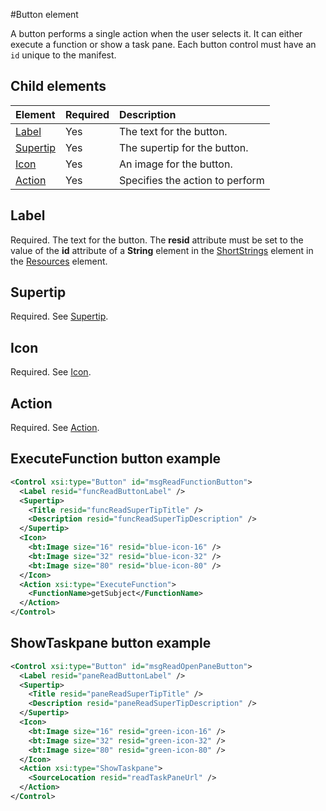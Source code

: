#Button element

A button performs a single action when the user selects it. It can either execute a function or show a task pane. Each button control must have an `id` unique to the manifest. 

## Child elements
|  Element |  Required  |  Description  |
|:-----|:-----|:-----|
|  [Label](#label)     | Yes |  The text for the button.         |
|  [Supertip](./supertip.md)  | Yes |  The supertip for the button.    |
|  [Icon](./icon.md)      | Yes |  An image for the button.         |
|  [Action](./action.md)    | Yes |  Specifies the action to perform  |

## Label
Required. The text for the button. The  **resid** attribute must be set to the value of the **id** attribute 
of a **String** element in the [ShortStrings](./resources.md#shortstrings) element in the [Resources](./resources.md)  element.

## Supertip
Required. See [Supertip](./supertip.md).
 
## Icon
Required. See [Icon](./icon.md).

## Action
Required. See [Action](./action.md).

## ExecuteFunction button example
```xml
<Control xsi:type="Button" id="msgReadFunctionButton">
  <Label resid="funcReadButtonLabel" />
  <Supertip>
    <Title resid="funcReadSuperTipTitle" />
    <Description resid="funcReadSuperTipDescription" />
  </Supertip>
  <Icon>
    <bt:Image size="16" resid="blue-icon-16" />
    <bt:Image size="32" resid="blue-icon-32" />
    <bt:Image size="80" resid="blue-icon-80" />
  </Icon>
  <Action xsi:type="ExecuteFunction">
    <FunctionName>getSubject</FunctionName>
  </Action>
</Control>
```

## ShowTaskpane button example
```xml
<Control xsi:type="Button" id="msgReadOpenPaneButton">
  <Label resid="paneReadButtonLabel" />
  <Supertip>
    <Title resid="paneReadSuperTipTitle" />
    <Description resid="paneReadSuperTipDescription" />
  </Supertip>
  <Icon>
    <bt:Image size="16" resid="green-icon-16" />
    <bt:Image size="32" resid="green-icon-32" />
    <bt:Image size="80" resid="green-icon-80" />
  </Icon>
  <Action xsi:type="ShowTaskpane">
    <SourceLocation resid="readTaskPaneUrl" />
  </Action>
</Control>
```